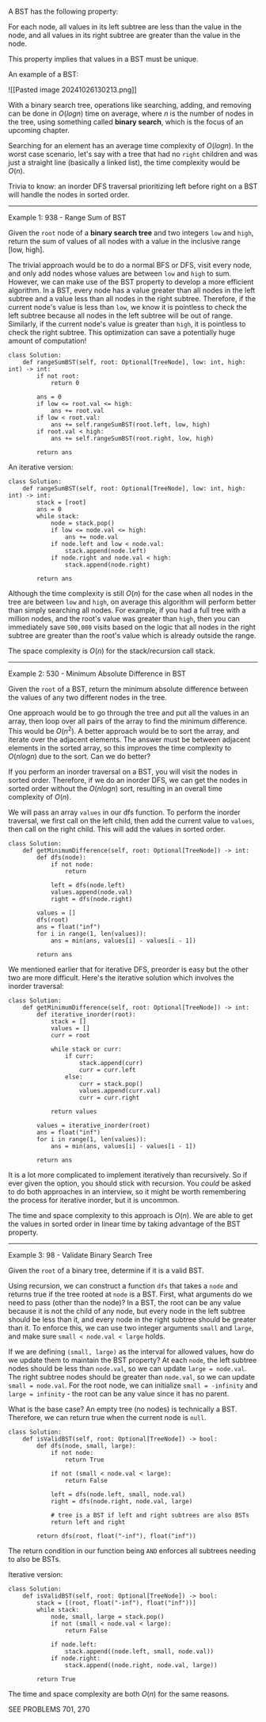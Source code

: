 
A BST has the following property:

For each node, all values in its left subtree are less than the value in the node, and all values in its right subtree are greater than the value in the node.

This property implies that values in a BST must be unique.

An example of a BST:

![[Pasted image 20241026130213.png]]

With a binary search tree, operations like searching, adding, and removing can be done in $O(log n)$ time on average, where $n$ is the number of nodes in the tree, using something called **binary search**, which is the focus of an upcoming chapter.

Searching for an element has an average time complexity of $O(log n)$. In the worst case scenario, let's say with a tree that had no `right` children and was just a straight line (basically a linked list), the time complexity would be $O(n)$.

Trivia to know: an inorder DFS traversal prioritizing left before right on a BST will handle the nodes in sorted order.

-----------------------------------------

Example 1: 938 - Range Sum of BST

Given the `root` node of a **binary search tree** and two integers `low` and `high`, return the sum of values of all nodes with a value in the inclusive range [low, high].

The trivial approach would be to do a normal BFS or DFS, visit every node, and only add nodes whose values are between `low` and `high` to sum. However, we can make use of the BST property to develop a more efficient algorithm. In a BST, every node has a value greater than all nodes in the left subtree and a value less than all nodes in the right subtree. Therefore, if the current node's value is less than `low`, we know it is pointless to check the left subtree because all nodes in the left subtree will be out of range. Similarly, if the current node's value is greater than `high`, it is pointless to check the right subtree. This optimization can save a potentially huge amount of computation!

```
class Solution:
    def rangeSumBST(self, root: Optional[TreeNode], low: int, high: int) -> int:
        if not root:
            return 0

        ans = 0
        if low <= root.val <= high:
            ans += root.val
        if low < root.val:
            ans += self.rangeSumBST(root.left, low, high)
        if root.val < high:
            ans += self.rangeSumBST(root.right, low, high)

        return ans
```

An iterative version:

```
class Solution:
    def rangeSumBST(self, root: Optional[TreeNode], low: int, high: int) -> int:
        stack = [root]
        ans = 0
        while stack:
            node = stack.pop()
            if low <= node.val <= high:
                ans += node.val
            if node.left and low < node.val:
                stack.append(node.left)
            if node.right and node.val < high:
                stack.append(node.right)
            
        return ans
```

Although the time complexity is still $O(n)$ for the case when all nodes in the tree are between `low` and `high`, on average this algorithm will perform better than simply searching all nodes. For example, if you had a full tree with a million nodes, and the root's value was greater than `high`, then you can immediately save `500,000` visits based on the logic that all nodes in the right subtree are greater than the root's value which is already outside the range.

The space complexity is $O(n)$ for the stack/recursion call stack.

------------------------------------

Example 2: 530 - Minimum Absolute Difference in BST

Given the `root` of a BST, return the minimum absolute difference between the values of any two different nodes in the tree.

One approach would be to go through the tree and put all the values in an array, then loop over all pairs of the array to find the minimum difference. This would be $O(n^2)$. A better approach would be to sort the array, and iterate over the adjacent elements. The answer must be between adjacent elements in the sorted array, so this improves the time complexity to $O(n logn)$ due to the sort. Can we do better?

If you perform an inorder traversal on a BST, you will visit the nodes in sorted order. Therefore, if we do an inorder DFS, we can get the nodes in sorted order without the $O(n logn)$ sort, resulting in an overall time complexity of $O(n)$.

We will pass an array `values` in our dfs function. To perform the inorder traversal, we first call on the left child, then add the current value to `values`, then call on the right child. This will add the values in sorted order.

```
class Solution:
    def getMinimumDifference(self, root: Optional[TreeNode]) -> int:
        def dfs(node):
            if not node:
                return
            
            left = dfs(node.left)
            values.append(node.val)
            right = dfs(node.right)

        values = []
        dfs(root)
        ans = float("inf")
        for i in range(1, len(values)):
            ans = min(ans, values[i] - values[i - 1])
        
        return ans
```

We mentioned earlier that for iterative DFS, preorder is easy but the other two are more difficult. Here's the iterative solution which involves the inorder traversal:

```
class Solution:
    def getMinimumDifference(self, root: Optional[TreeNode]) -> int:
        def iterative_inorder(root):
            stack = []
            values = []
            curr = root

            while stack or curr:
                if curr:
                    stack.append(curr)
                    curr = curr.left
                else:
                    curr = stack.pop()
                    values.append(curr.val)
                    curr = curr.right
            
            return values
        
        values = iterative_inorder(root)
        ans = float("inf")
        for i in range(1, len(values)):
            ans = min(ans, values[i] - values[i - 1])
        
        return ans
```

It is a lot more complicated to implement iteratively than recursively. So if ever given the option, you should stick with recursion. You *could* be asked to do both approaches in an interview, so it might be worth remembering the process for iterative inorder, but it is uncommon.

The time and space complexity to this approach is $O(n)$. We are able to get the values in sorted order in linear time by taking advantage of the BST property.

---------------------------------

Example 3: 98 - Validate Binary Search Tree

Given the `root` of a binary tree, determine if it is a valid BST.

Using recursion, we can construct a function `dfs` that takes a `node` and returns true if the tree rooted at `node` is a BST. First, what arguments do we need to pass (other than the node)? In a BST, the root can be any value because it is not the child of any node, but every node in the left subtree should be less than it, and every node in the right subtree should be greater than it. To enforce this, we can use two integer arguments `small` and `large`, and make sure `small < node.val < large` holds.

If we are defining `(small, large)` as the interval for allowed values, how do we update them to maintain the BST property? At each `node`, the left subtree nodes should be less than `node.val`, so we can update `large = node.val`. The right subtree nodes should be greater than `node.val`, so we can update `small = node.val`. For the root node, we can initialize `small = -infinity` and `large = infinity` - the root can be any value since it has no parent.

What is the base case? An empty tree (no nodes) is technically a BST. Therefore, we can return true when the current node is `null`.

```
class Solution:
    def isValidBST(self, root: Optional[TreeNode]) -> bool:
        def dfs(node, small, large):
            if not node:
                return True
            
            if not (small < node.val < large):
                return False

            left = dfs(node.left, small, node.val)
            right = dfs(node.right, node.val, large)

            # tree is a BST if left and right subtrees are also BSTs
            return left and right

        return dfs(root, float("-inf"), float("inf"))
```

The return condition in our function being `AND` enforces all subtrees needing to also be BSTs.

Iterative version:

```
class Solution:
    def isValidBST(self, root: Optional[TreeNode]) -> bool:
        stack = [(root, float("-inf"), float("inf"))]
        while stack:
            node, small, large = stack.pop()
            if not (small < node.val < large):
                return False
            
            if node.left:
                stack.append((node.left, small, node.val))
            if node.right:
                stack.append((node.right, node.val, large))
        
        return True
```

The time and space complexity are both $O(n)$ for the same reasons.

SEE PROBLEMS 701, 270